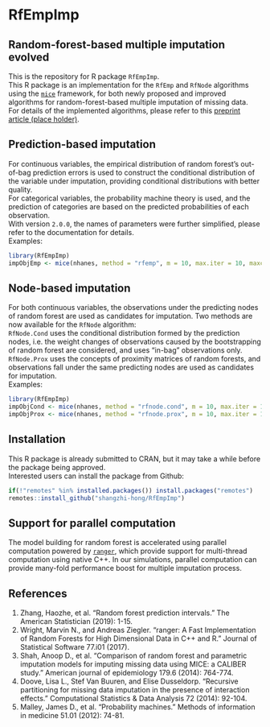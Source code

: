 
<!-- README.md is generated from README.Rmd. Please edit that file -->

# RfEmpImp

## Random-forest-based multiple imputation evolved

This is the repository for R package `RfEmpImp`.  
This R package is an implementation for the `RfEmp` and `RfNode`
algorithms using the [`mice`](https://CRAN.R-project.org/package=mice)
framework, for both newly proposed and improved algorithms for
random-forest-based multiple imputation of missing data.  
For details of the implemented algorithms, please refer to this
[preprint article (place holder)](https://placeholder).

## Prediction-based imputation

For continuous variables, the empirical distribution of random forest’s
out-of-bag prediction errors is used to construct the conditional
distribution of the variable under imputation, providing conditional
distributions with better quality.  
For categorical variables, the probability machine theory is used, and
the prediction of categories are based on the predicted probabilities of
each observation.  
With version `2.0.0`, the names of parameters were further simplified,
please refer to the documentation for details.  
Examples:

``` r
library(RfEmpImp)
impObjEmp <- mice(nhanes, method = "rfemp", m = 10, max.iter = 10, maxcor = 1.0)
```

## Node-based imputation

For both continuous variables, the observations under the predicting
nodes of random forest are used as candidates for imputation. Two
methods are now available for the `RfNode` algorithm:  
`RfNode.Cond` uses the conditional distribution formed by the prediction
nodes, i.e. the weight changes of observations caused by the
bootstrapping of random forest are considered, and uses “in-bag”
observations only.  
`RfNode.Prox` uses the concepts of proximity matrices of random forests,
and observations fall under the same predicting nodes are used as
candidates for imputation.  
Examples:

``` r
library(RfEmpImp)
impObjCond <- mice(nhanes, method = "rfnode.cond", m = 10, max.iter = 10, maxcor = 1.0)
impObjProx <- mice(nhanes, method = "rfnode.prox", m = 10, max.iter = 10, maxcor = 1.0)
```

## Installation

This R package is already submitted to CRAN, but it may take a while
before the package being approved.  
Interested users can install the package from Github:

``` r
if(!"remotes" %in% installed.packages()) install.packages("remotes")
remotes::install_github("shangzhi-hong/RfEmpImp")
```

## Support for parallel computation

The model building for random forest is accelerated using parallel
computation powered by
[`ranger`](https://CRAN.R-project.org/package=ranger), which provide
support for multi-thread computation using native C++. In our
simulations, parallel computation can provide many-fold performance
boost for multiple imputation process.

## References

1.  Zhang, Haozhe, et al. “Random forest prediction intervals.” The
    American Statistician (2019): 1-15.
2.  Wright, Marvin N., and Andreas Ziegler. “ranger: A Fast
    Implementation of Random Forests for High Dimensional Data in C++
    and R.” Journal of Statistical Software 77.i01 (2017).
3.  Shah, Anoop D., et al. “Comparison of random forest and parametric
    imputation models for imputing missing data using MICE: a CALIBER
    study.” American journal of epidemiology 179.6 (2014): 764-774.
4.  Doove, Lisa L., Stef Van Buuren, and Elise Dusseldorp. “Recursive
    partitioning for missing data imputation in the presence of
    interaction effects.” Computational Statistics & Data Analysis 72
    (2014): 92-104.
5.  Malley, James D., et al. “Probability machines.” Methods of
    information in medicine 51.01 (2012): 74-81.
